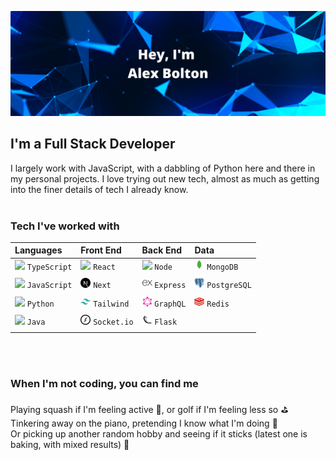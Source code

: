 ![Header](Images/Header.png)

## I'm a Full Stack Developer

I largely work with JavaScript, with a dabbling of Python here and there in my personal projects.
I love trying out new tech, almost as much as getting into the finer details of tech I already know.
<br/>
<br/>

### Tech I've worked with

| Languages | Front End | Back End | Data |
| :--- | :--- | :--- | :--- |
| <img width="16px" src="https://cdn.jsdelivr.net/gh/devicons/devicon/icons/typescript/typescript-original.svg" />  `TypeScript` | <img width="16px" src="https://cdn.jsdelivr.net/gh/devicons/devicon/icons/react/react-original.svg" />  `React` | <img width="16px" src="https://cdn.jsdelivr.net/gh/devicons/devicon/icons/nodejs/nodejs-original.svg" />  `Node`| <img width="16px" src="https://raw.githubusercontent.com/devicons/devicon/2ae2a900d2f041da66e950e4d48052658d850630/icons/mongodb/mongodb-plain.svg" /> `MongoDB` |
| | | |
| <img width="16px" src="https://cdn.jsdelivr.net/gh/devicons/devicon/icons/javascript/javascript-original.svg" />  `JavaScript` | <img width="16px" src="https://raw.githubusercontent.com/devicons/devicon/2ae2a900d2f041da66e950e4d48052658d850630/icons/nextjs/nextjs-original.svg" />  `Next` | <img width="16px" src="https://raw.githubusercontent.com/devicons/devicon/2ae2a900d2f041da66e950e4d48052658d850630/icons/express/express-original.svg" />  `Express` | <img width="16px" src="https://raw.githubusercontent.com/devicons/devicon/2ae2a900d2f041da66e950e4d48052658d850630/icons/postgresql/postgresql-plain.svg" /> `PostgreSQL` |
| | | |
| <img width="16px" src="https://cdn.jsdelivr.net/gh/devicons/devicon/icons/python/python-original.svg" />  `Python` | <img width="16px" src="https://raw.githubusercontent.com/devicons/devicon/2ae2a900d2f041da66e950e4d48052658d850630/icons/tailwindcss/tailwindcss-plain.svg" />  `Tailwind` | <img width="16px" src="https://raw.githubusercontent.com/devicons/devicon/2ae2a900d2f041da66e950e4d48052658d850630/icons/graphql/graphql-plain.svg" />  `GraphQL` | <img width="16px" src="https://raw.githubusercontent.com/devicons/devicon/2ae2a900d2f041da66e950e4d48052658d850630/icons/redis/redis-plain.svg" /> `Redis`
| | | |
| <img width="16px" src="https://cdn.jsdelivr.net/gh/devicons/devicon/icons/java/java-original.svg" />  `Java` | <img width="16px" src="https://raw.githubusercontent.com/devicons/devicon/2ae2a900d2f041da66e950e4d48052658d850630/icons/socketio/socketio-original.svg" />  `Socket.io` | <img width="16px" src="https://raw.githubusercontent.com/devicons/devicon/2ae2a900d2f041da66e950e4d48052658d850630/icons/flask/flask-original.svg" /> `Flask` |
| | | |

<br/>
<br/>

### When I'm not coding, you can find me
Playing squash if I'm feeling active 🎾, or golf if I'm feeling less so ⛳ <br/>
Tinkering away on the piano, pretending I know what I'm doing 🎹 <br/>
Or picking up another random hobby and seeing if it sticks (latest one is baking, with mixed results) 🍰
<br/>
<br/>



